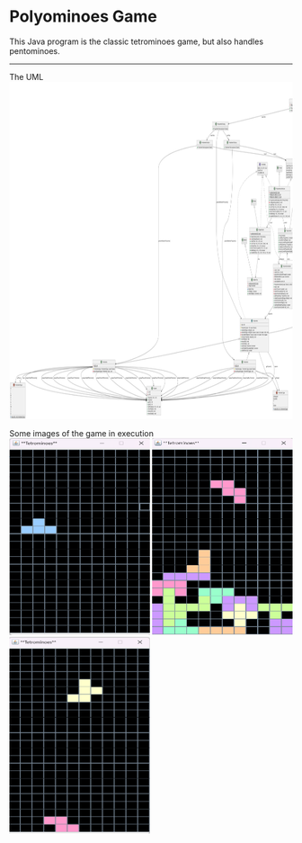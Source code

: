 # Polyominoes Game

This Java program is the classic tetrominoes game, but also handles pentominoes.

---
<p>
The UML
  <img src="/UML/uml.png" width="900" height="600">
</p>

<p>
Some images of the game in execution
  <img src="/Images/1.png" width="250" height="350">
  <img src="/Images/3.png" width="250" height="350">
  <img src="/Images/4.png" width="250" height="350">
</p>




  
